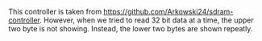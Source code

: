 This controller is taken from https://github.com/Arkowski24/sdram-controller.
However, when we tried to read 32 bit data at a time, the upper two byte is not showing. Instead, the lower two bytes are shown repeatly.
